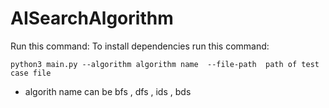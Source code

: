 # AISearchAlgorithm

Run this command:
To install dependencies run this command:
```
python3 main.py --algorithm algorithm name  --file-path  path of test case file
```
- algorith name can be bfs , dfs , ids , bds
